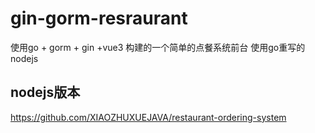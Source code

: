 # gin-gorm-resraurant
使用go + gorm + gin +vue3 构建的一个简单的点餐系统前台
使用go重写的nodejs

## nodejs版本 
https://github.com/XIAOZHUXUEJAVA/restaurant-ordering-system

